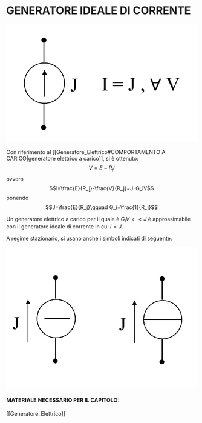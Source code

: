 # GENERATORE IDEALE DI CORRENTE
![GIC|500](Images/Generatore_Ideale_Di_Corrente_1.png)

Con riferimento al [[Generatore_Elettrico#COMPORTAMENTO A CARICO|generatore elettrico a carico]], si è ottenuto:
$$V=E-R_iI$$
ovvero $$I=\frac{E}{R_j}-\frac{V}{R_j}=J-G_iV$$
ponendo
$$J=\frac{E}{R_j}\qquad G_i=\frac{1}{R_j}$$

Un generatore elettrico a carico per il quale è $G_iV<<J$ è approssimabile con il generatore ideale di corrente in cui $I=J$.

A regime stazionario, si usano anche i simboli indicati di seguente:

![GIC|500](Images/Generatore_Ideale_Di_Corrente_2.png)

#### MATERIALE NECESSARIO PER IL CAPITOLO:
[[Generatore_Elettrico]]